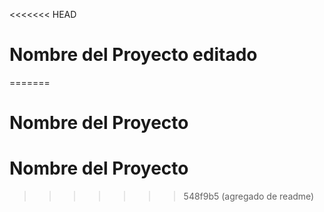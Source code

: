 <<<<<<< HEAD
# Nombre del Proyecto editado
=======
# Nombre del Proyecto
# Nombre del Proyecto
>>>>>>> 548f9b5 (agregado de readme)
